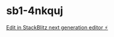 # sb1-4nkquj

[Edit in StackBlitz next generation editor ⚡️](https://stackblitz.com/~/github.com/masayasusuzuki/sb1-4nkquj)
